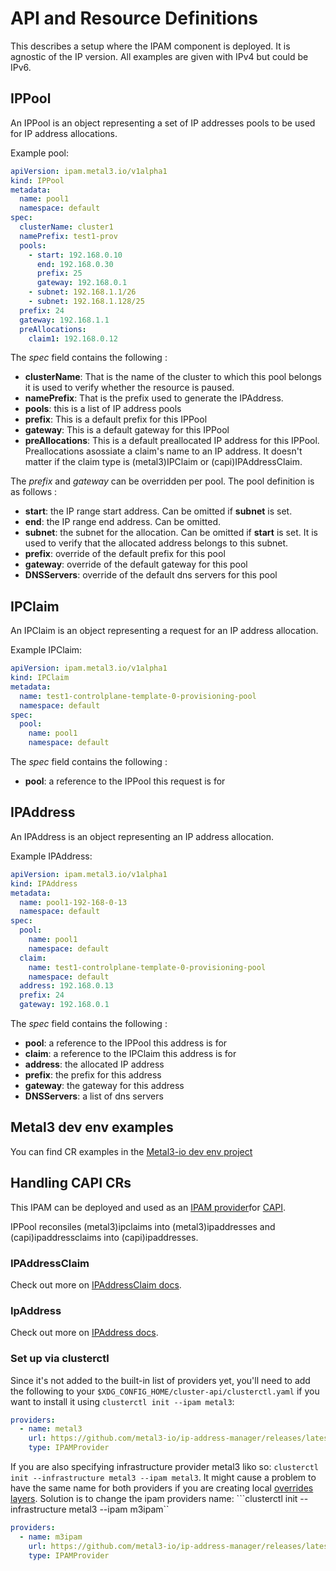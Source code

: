 # API and Resource Definitions

This describes a setup where the IPAM component is deployed. It is agnostic of
the IP version. All examples are given with IPv4 but could be IPv6.

## IPPool

An IPPool is an object representing a set of IP addresses pools to be used for
IP address allocations.

Example pool:

```yaml
apiVersion: ipam.metal3.io/v1alpha1
kind: IPPool
metadata:
  name: pool1
  namespace: default
spec:
  clusterName: cluster1
  namePrefix: test1-prov
  pools:
    - start: 192.168.0.10
      end: 192.168.0.30
      prefix: 25
      gateway: 192.168.0.1
    - subnet: 192.168.1.1/26
    - subnet: 192.168.1.128/25
  prefix: 24
  gateway: 192.168.1.1
  preAllocations:
    claim1: 192.168.0.12
```

The *spec* field contains the following :

* **clusterName**: That is the name of the cluster to which this pool belongs
  it is used to verify whether the resource is paused.
* **namePrefix**: That is the prefix used to generate the IPAddress.
* **pools**: this is a list of IP address pools
* **prefix**: This is a default prefix for this IPPool
* **gateway**: This is a default gateway for this IPPool
* **preAllocations**: This is a default preallocated IP address for this IPPool.
Preallocations asossiate a claim's name to an IP address. It doesn't matter if
the claim type is (metal3)IPClaim or (capi)IPAddressClaim.

The *prefix* and *gateway* can be overridden per pool. The pool definition is
as follows :

* **start**: the IP range start address. Can be omitted if **subnet** is set.
* **end**: the IP range end address. Can be omitted.
* **subnet**: the subnet for the allocation. Can be omitted if **start** is set.
  It is used to verify that the allocated address belongs to this subnet.
* **prefix**: override of the default prefix for this pool
* **gateway**: override of the default gateway for this pool
* **DNSServers**: override of the default dns servers for this pool

## IPClaim

An IPClaim is an object representing a request for an IP address allocation.

Example IPClaim:

```yaml
apiVersion: ipam.metal3.io/v1alpha1
kind: IPClaim
metadata:
  name: test1-controlplane-template-0-provisioning-pool
  namespace: default
spec:
  pool:
    name: pool1
    namespace: default
```

The *spec* field contains the following :

* **pool**: a reference to the IPPool this request is for

## IPAddress

An IPAddress is an object representing an IP address allocation.

Example IPAddress:

```yaml
apiVersion: ipam.metal3.io/v1alpha1
kind: IPAddress
metadata:
  name: pool1-192-168-0-13
  namespace: default
spec:
  pool:
    name: pool1
    namespace: default
  claim:
    name: test1-controlplane-template-0-provisioning-pool
    namespace: default
  address: 192.168.0.13
  prefix: 24
  gateway: 192.168.0.1
```

The *spec* field contains the following :

* **pool**: a reference to the IPPool this address is for
* **claim**: a reference to the IPClaim this address is for
* **address**: the allocated IP address
* **prefix**: the prefix for this address
* **gateway**: the gateway for this address
* **DNSServers**: a list of dns servers

## Metal3 dev env examples

You can find CR examples in the
[Metal3-io dev env project](https://github.com/metal3-io/metal3-dev-env)

## Handling CAPI CRs

This IPAM can be deployed and used as an
[IPAM provider](https://github.com/kubernetes-sigs/cluster-api/blob/main/docs/book/src/reference/glossary.md#ipam-provider)for
[CAPI](https://github.com/kubernetes-sigs/cluster-api).

IPPool reconsiles (metal3)ipclaims into (metal3)ipaddresses
and (capi)ipaddressclaims into (capi)ipaddresses.

### IPAddressClaim

Check out more on [IPAddressClaim docs](https://docs.openshift.com/container-platform/4.16/rest_api/network_apis/ipaddressclaim-ipam-cluster-x-k8s-io-v1beta1.html).

### IpAddress

Check out more on [IPAddress docs](https://docs.openshift.com/container-platform/4.16/rest_api/network_apis/ipaddress-ipam-cluster-x-k8s-io-v1beta1.html).

### Set up via clusterctl

Since it's not added to the built-in list of providers yet,
you'll need to add the following to your
```$XDG_CONFIG_HOME/cluster-api/clusterctl.yaml```
if you want to install it using ```clusterctl init --ipam metal3```:

```yaml
providers:
  - name: metal3
    url: https://github.com/metal3-io/ip-address-manager/releases/latest/ipam-components.yaml
    type: IPAMProvider
```

If you are also specifying infrastructure provider
metal3 liko so:
```clusterctl init --infrastructure metal3 --ipam metal3```.
It might cause a problem to have the same name
for both providers if you are creating local
[overrides layers](https://cluster-api.sigs.k8s.io/clusterctl/configuration#overrides-layer).
Solution is to change the ipam providers name:
```clusterctl init --infrastructure metal3 --ipam m3ipam``

```yaml
providers:
  - name: m3ipam
    url: https://github.com/metal3-io/ip-address-manager/releases/latest/ipam-components.yaml
    type: IPAMProvider
```
